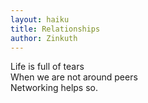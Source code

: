 ```yaml
---
layout: haiku
title: Relationships
author: Zinkuth
---
```


Life is full of tears<br>
When we are not around peers<br>
Networking helps so.
